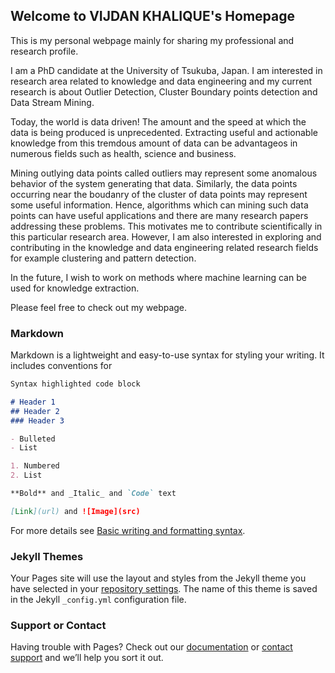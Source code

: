 ## Welcome to VIJDAN KHALIQUE's Homepage

This is my personal webpage mainly for sharing my professional and research profile.

I am a PhD candidate at the University of Tsukuba, Japan. I am interested in research area related to knowledge and data engineering and my current research is about Outlier Detection, Cluster Boundary points detection and Data Stream Mining. 

Today, the world is data driven! The amount and the speed at which the data is being produced is unprecedented. Extracting useful and actionable knowledge from this tremdous amount of data can be advantageos in numerous fields such as health, science and business. 

Mining outlying data points called outliers may represent some anomalous behavior of the system generating that data. Similarly, the data points occurring near the boudanry of the cluster of data points may represent some useful information. Hence, algorithms which can mining such data points can have useful applications and there are many research papers addressing these problems. This motivates me to contribute scientifically in this particular research area. However, I am also interested in exploring and contributing in the knowledge and data engineering related research fields for example clustering and pattern detection.

In the future, I wish to work on methods where machine learning can be used for knowledge extraction.

Please feel free to check out my webpage.

### Markdown

Markdown is a lightweight and easy-to-use syntax for styling your writing. It includes conventions for

```markdown
Syntax highlighted code block

# Header 1
## Header 2
### Header 3

- Bulleted
- List

1. Numbered
2. List

**Bold** and _Italic_ and `Code` text

[Link](url) and ![Image](src)
```

For more details see [Basic writing and formatting syntax](https://docs.github.com/en/github/writing-on-github/getting-started-with-writing-and-formatting-on-github/basic-writing-and-formatting-syntax).

### Jekyll Themes

Your Pages site will use the layout and styles from the Jekyll theme you have selected in your [repository settings](https://github.com/vijdanKQ/vkhalique.github.io/settings/pages). The name of this theme is saved in the Jekyll `_config.yml` configuration file.

### Support or Contact

Having trouble with Pages? Check out our [documentation](https://docs.github.com/categories/github-pages-basics/) or [contact support](https://support.github.com/contact) and we’ll help you sort it out.
